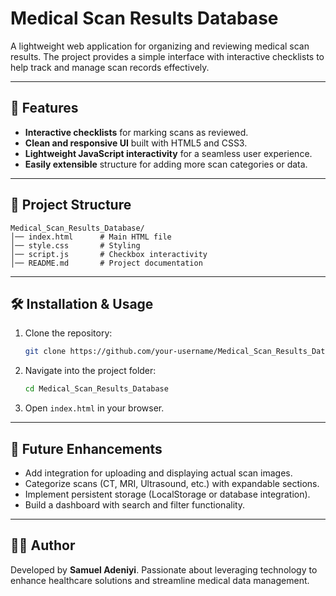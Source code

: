 # Medical Scan Results Database

A lightweight web application for organizing and reviewing medical scan results. The project provides a simple interface with interactive checklists to help track and manage scan records effectively.

---

## 🚀 Features
- **Interactive checklists** for marking scans as reviewed.
- **Clean and responsive UI** built with HTML5 and CSS3.
- **Lightweight JavaScript interactivity** for a seamless user experience.
- **Easily extensible** structure for adding more scan categories or data.

---

## 📂 Project Structure
```
Medical_Scan_Results_Database/
│── index.html      # Main HTML file
│── style.css       # Styling
│── script.js       # Checkbox interactivity
│── README.md       # Project documentation
```

---

## 🛠️ Installation & Usage
1. Clone the repository:
   ```bash
   git clone https://github.com/your-username/Medical_Scan_Results_Database.git
   ```

2. Navigate into the project folder:
   ```bash
   cd Medical_Scan_Results_Database
   ```

3. Open `index.html` in your browser.

---

## 📖 Future Enhancements
- Add integration for uploading and displaying actual scan images.
- Categorize scans (CT, MRI, Ultrasound, etc.) with expandable sections.
- Implement persistent storage (LocalStorage or database integration).
- Build a dashboard with search and filter functionality.

---

## 👨‍💻 Author
Developed by **Samuel Adeniyi**. Passionate about leveraging technology to enhance healthcare solutions and streamline medical data management.
